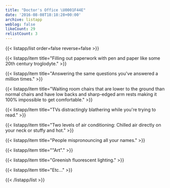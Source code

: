 ```yaml
---
title: "Doctor's Office \U0001F44E"
date: '2016-08-08T18:18:28+00:00'
archive: listapp
weblog: false
likeCount: 29
relistCount: 3
---
```



{{< listapp/list order=false reverse=false >}}

   {{< listapp/item title="Filling out paperwork with pen and paper like some 20th century troglodyte." >}}

   {{< listapp/item title="Answering the same questions you've answered a million times." >}}

   {{< listapp/item title="Waiting room chairs that are lower to the ground than normal chairs and have low backs and sharp-edged arm rests making it 100% impossible to get comfortable." >}}

   {{< listapp/item title="TVs distractingly blathering while you're trying to read." >}}

   {{< listapp/item title="Two levels of air conditioning: Chilled air directly on your neck or stuffy and hot." >}}

   {{< listapp/item title="People mispronouncing all your names." >}}

   {{< listapp/item title="\"Art\"." >}}

   {{< listapp/item title="Greenish fluorescent lighting." >}}

   {{< listapp/item title="Etc..." >}}

{{< /listapp/list >}}
